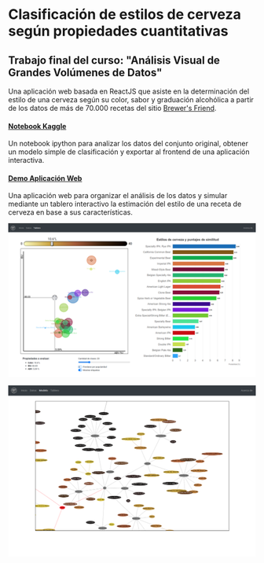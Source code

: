 # Clasificación de estilos de cerveza según propiedades cuantitativas

## Trabajo final del curso: "Análisis Visual de Grandes Volúmenes de Datos"

Una aplicación web basada en ReactJS que asiste en la determinación del estilo de una cerveza según su color, sabor y graduación alcohólica a partir de los datos de más de 70.000 recetas del sitio [Brewer's Friend](https://www.brewersfriend.com/).

#### [Notebook Kaggle](https://www.kaggle.com/matiasmiche/brewers-friend-recipes-analysis)
Un notebook ipython para analizar los datos del conjunto original, obtener un modelo simple de clasificación y exportar al frontend de una aplicación interactiva.

#### [Demo Aplicación Web](https://vis-uns.herokuapp.com/)
Una aplicación web para organizar el análisis de los datos y simular mediante un tablero interactivo la estimación del estilo de una receta de cerveza en base a sus características.

![screenshot](doc/screenshot.png)

![screenshot2](doc/screenshot2.png) 
